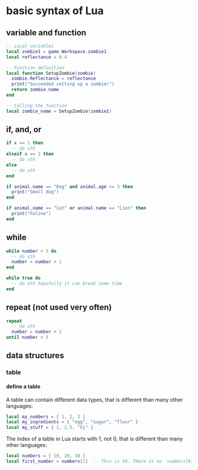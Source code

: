 # basic syntax of Lua

## variable and function

```lua
-- Local variables
local zombie1 = game.Workspace.zombie1
local reflectance = 0.4

-- Function definition
local function SetupZombie(zombie)
  zombie.Reflectance = reflectance
  print("Succeeded setting up a zombie!")
  return zombie.name
end

-- Calling the function
local zombie_name = SetupZombie(zombie1)
```

## if, and, or
```lua
if x == 1 then
  -- do sth
elseif x == 2 then
  -- do sth
else
  -- do sth
end
```
```lua
if animal.name == "Dog" and animal.age <= 3 then
  print("Small dog")
end
```
```lua
if animal.name == "Cat" or animal.name == "Lion" then
  print("Feline")
end
```

## while
```lua
while number < 5 do
  -- do sth
  number = number + 1
end
```
```lua
while true do
  -- do sth hopefully it can break some time
end
```

## repeat (not used very often)
```lua
repeat 
  -- do sth
  number = number + 2
until number < 5
```

## data structures

### table

#### define a table

A table can contain different data types, that is different than many other languages:
```lua
local my_numbers = { 1, 2, 3 }
local my_ingredients = { "egg", "sugar", "flour" }
local my_stuff = { 1, 2.5, "hi" }
```

The index of a table in Lua starts with 1, not 0, that is different than many other languages:
```lua
local numbers = { 10, 20, 30 }
local first_number = numbers[1]  -- This is 10. There is no `numbers[0]`.
```
